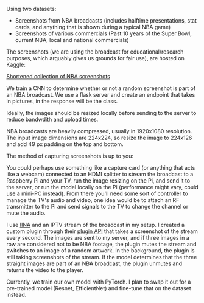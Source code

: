 Using two datasets:
- Screenshots from NBA broadcasts (includes halftime presentations, stat cards, and anything that is shown during a typical NBA game)
- Screenshots of various commercials (Past 10 years of the Super Bowl, current NBA, local and national commercials)

The screenshots (we are using the broadcast for educational/research purposes, which arguably gives us grounds for fair use), are hosted on Kaggle:

[Shortened collection of NBA screenshots](https://www.kaggle.com/datasets/obviouslygelb/game-screenshots)

We train a CNN to determine whether or not a random screenshot is part of an NBA broadcast.
We use a flask server and create an endpoint that takes in pictures, in the response will be the class.

Ideally, the images should be resized locally before sending to the server to reduce bandwdith and upload times.

NBA broadcasts are heavily compressed, usually in 1920x1080 resolution.
The input image dimensions are 224x224, so resize the image to 224x126 and add 49 px padding on the top and bottom.

The method of capturing screenshots is up to you: 

You could perhaps use something like a capture card (or anything that acts like a webcam) connected to an HDMI splitter to stream the broadcast to a Raspberry Pi and your TV, run the image resizing on the Pi, and send it to the server, or run the model locally on the Pi (performance might vary, could use a mini-PC instead). From there you'll need some sort of controller to manage the TV's audio and video, one idea would be to attach an RF transmitter to the Pi and send signals to the TV to change the channel or mute the audio.

I use [IINA](https://iina.io) and an IPTV stream of the broadcast in my setup. I created a custom plugin through their [plugin API](https://docs.iina.io) that takes a screenshot of the stream every second. The images are sent to my server, and if three images in a row are considered not to be NBA footage, the plugin mutes the stream and switches to an image of a random artwork.
In the background, the plugin is still taking screenshots of the stream. If the model determines that the three straight images are part of an NBA broadcast, the plugin unmutes and returns the video to the player.


Currently, we train our own model with PyTorch. I plan to swap it out for a pre-trained model (Resnet, EfficientNet) and fine-tune that on the dataset instead.
